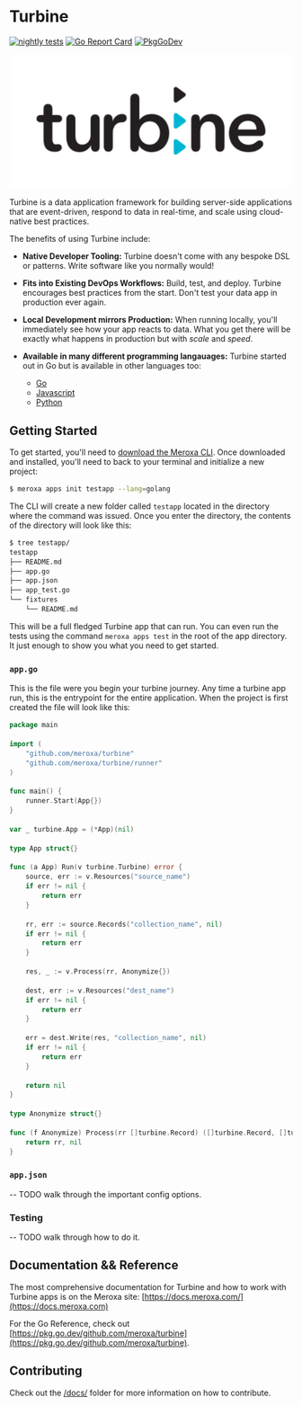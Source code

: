 # Turbine

[![nightly tests](https://github.com/meroxa/turbine/actions/workflows/nightly_tests/badge.svg)](https://github.com/meroxa/turbine/actions/workflows/nightly_tests) [![Go Report Card](https://goreportcard.com/badge/github.com/meroxa/turbine)](https://goreportcard.com/report/github.com/stretchr/testify) [![PkgGoDev](https://pkg.go.dev/badge/github.com/meroxa/turbine)](https://pkg.go.dev/github.com/meroxa/turbine)

<p align="center" style="text-align:center;">
  <img alt="turbine logo" src="docs/turbine-outline.svg" width="500" />
</p>

Turbine is a data application framework for building server-side applications that are event-driven, respond to data in real-time, and scale using cloud-native best practices.

The benefits of using Turbine include:

* **Native Developer Tooling:** Turbine doesn't come with any bespoke DSL or patterns. Write software like you normally would!

* **Fits into Existing DevOps Workflows:** Build, test, and deploy. Turbine encourages best practices from the start. Don't test your data app in production ever again.

* **Local Development mirrors Production:** When running locally, you'll immediately see how your app reacts to data. What you get there will be exactly what happens in production but with _scale_ and _speed_.

* **Available in many different programming langauages:** Turbine started out in Go but is available in other languages too:
    * [Go](https://github.com/meroxa/turbine)
    * [Javascript](https://github.com/meroxa/turbine-js)
    * [Python](https://github.com/meroxa/turbine-py)


## Getting Started

To get started, you'll need to [download the Meroxa CLI](https://github.com/meroxa/cli#installation-guide). Once downloaded and installed, you'll need to back to your terminal and initialize a new project:

```bash
$ meroxa apps init testapp --lang=golang
```

The CLI will create a new folder called `testapp` located in the directory where the command was issued. Once you enter the directory, the contents of the directory will look like this:

```bash
$ tree testapp/
testapp
├── README.md
├── app.go
├── app.json
├── app_test.go
└── fixtures
    └── README.md
```

This will be a full fledged Turbine app that can run. You can even run the tests using the command `meroxa apps test` in the root of the app directory. It just enough to show you what you need to get started.


### `app.go`

This is the file were you begin your turbine journey. Any time a turbine app run, this is the entrypoint for the entire application. When the project is first created the file will look like this:

```go
package main

import (
	"github.com/meroxa/turbine"
	"github.com/meroxa/turbine/runner"
)

func main() {
	runner.Start(App{})
}

var _ turbine.App = (*App)(nil)

type App struct{}

func (a App) Run(v turbine.Turbine) error {
	source, err := v.Resources("source_name")
	if err != nil {
		return err
	}

	rr, err := source.Records("collection_name", nil)
	if err != nil {
		return err
	}

	res, _ := v.Process(rr, Anonymize{})

	dest, err := v.Resources("dest_name")
	if err != nil {
		return err
	}

	err = dest.Write(res, "collection_name", nil)
	if err != nil {
		return err
	}

	return nil
}

type Anonymize struct{}

func (f Anonymize) Process(rr []turbine.Record) ([]turbine.Record, []turbine.RecordWithError) {
	return rr, nil
}
```


### `app.json`

-- TODO walk through the important config options.

### Testing

-- TODO walk through how to do it.

## Documentation && Reference

The most comprehensive documentation for Turbine and how to work with Turbine apps is on the Meroxa site: [https://docs.meroxa.com/](https://docs.meroxa.com)

For the Go Reference, check out [https://pkg.go.dev/github.com/meroxa/turbine](https://pkg.go.dev/github.com/meroxa/turbine).

## Contributing

Check out the [/docs/](./docs/) folder for more information on how to contribute.
